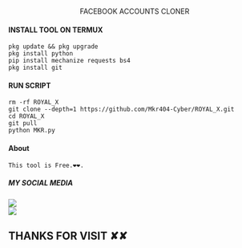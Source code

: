 
</br>
<p align="center">
      FACEBOOK ACCOUNTS CLONER
</p>

#### INSTALL TOOL ON TERMUX
```shell
pkg update && pkg upgrade
pkg install python
pip install mechanize requests bs4
pkg install git

```
#### RUN SCRIPT
```shell
rm -rf ROYAL_X
git clone --depth=1 https://github.com/Mkr404-Cyber/ROYAL_X.git
cd ROYAL_X
git pull
python MKR.py
```
#### About
```shell
This tool is Free.❤️❤️.
```

##### MY SOCIAL MEDIA

[![](https://img.shields.io/badge/Github-black?logo=Github&logoColor=red&labelColor=black)](https://github.com/Mkr404-Cyber) <br>
[![](https://img.shields.io/badge/Facebook-black?logo=Facebook&logoColor=red&labelColor=black)](https://www.facebook.com/) <br>


<h2> THANKS FOR VISIT ✘✘ <h2\>
